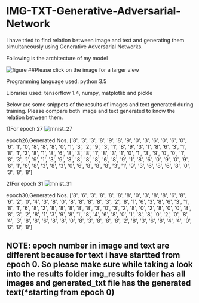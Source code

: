 # IMG-TXT-Generative-Adversarial-Network
I have tried to find relation between image and text and generating them simultaneously using Generative Adversarial Networks.

Following is the architecture of my model

![figure](https://user-images.githubusercontent.com/24193718/53629681-29dfa780-3c34-11e9-983d-70d4cdfe182d.jpeg)
##Please click on the image for a larger view

Programming language used: python 3.5

Libraries used: tensorflow 1.4,
                numpy, matplotlib and pickle
                

Below are some snippets of the results of images and text generated during training. Please compare both image and text generated to know the relation between them.

1)For epoch 27
![mnist_27](https://user-images.githubusercontent.com/24193718/53632009-e25c1a00-3c39-11e9-935e-4d53eccd0fe0.png)

epoch26,Generated Nos.
['8', '3', '3', '8', '9', '8', '9', '0', '3', '6', 
 '0', '6', '0', '6', '1', '0', '8', '8', '8', '0', 
 '1', '3', '2', '9', '3', '1', '8', '9', '3', '1', 
 '8', '6', '3', '1', '8', '1', '3', '8', '1', '8', 
 '6', '8', '3', '8', '1', '8', '3', '1', '0', '1', 
 '3', '9', '0', '0', '1', '8', '3', '1', '9', '1', 
 '3', '9', '8', '8', '8', '8', '6', '8', '9', '1',
 '8', '6', '0', '9', '0', '9', '6', '1', '6', '8', 
 '3', '8', '3', '0', '6', '8', '8', '8', '3', '1', 
 '9', '3', '6', '8', '6', '8', '0', '3', '8', '8']


2)For epoch 31
![mnist_31](https://user-images.githubusercontent.com/24193718/53634016-15ed7300-3c3f-11e9-96eb-c91a79bb5d0b.png)

epoch30,Generated Nos.
['8', '6', '3', '8', '8', '8', '8', '0', '3', '8', 
 '8', '6', '8', '6', '2', '0', '4', '3', '8', '0', 
 '8', '8', '8', '8', '3', '2', '8', '1', '6', '3', 
 '8', '6', '3', '1', '8', '1', '6', '8', '2', '8', 
 '8', '8', '8', '8', '3', '0', '3', '2', '8', '0', 
 '2', '8', '0', '0', '8', '8', '3', '2', '8', '1', 
 '3', '9', '8', '1', '8', '4', '6', '8', '0', '1', 
 '8', '8', '0', '2', '0', '8', '4', '3', '8', '8', 
 '6', '8', '8', '0', '8', '3', '8', '8', '8', '2', 
 '8', '3', '6', '8', '4', '4', '0', '6', '8', '8']
 
 ## NOTE: epoch number in image and text are different because for text i have startted from epoch 0. So please make sure while taking a look into the results folder img_results folder has all images and generated_txt file has the generated text(*starting from epoch 0)
